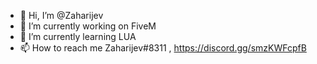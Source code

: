 - 👋 Hi, I’m @Zaharijev
- 👀 I’m currently working on FiveM
- 🌱 I’m currently learning LUA
- 📫 How to reach me Zaharijev#8311 , https://discord.gg/smzKWFcpfB

<!---
Zaharijev/Zaharijev is a ✨ special ✨ repository because its `README.md` (this file) appears on your GitHub profile.
You can click the Preview link to take a look at your changes.
--->
